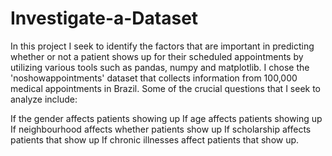 # Investigate-a-Dataset
In this project I seek to identify the factors that are important in predicting whether or not a patient shows up for their scheduled appointments by utilizing various tools such as pandas, numpy and matplotlib. I chose the 'noshowappointments' dataset that collects information from 100,000 medical appointments in Brazil. Some of the crucial questions that I seek to analyze include:

If the gender affects patients showing up
If age affects patients showing up
If neighbourhood affects whether patients show up
If scholarship affects patients that show up
If chronic illnesses affect patients that show up.
